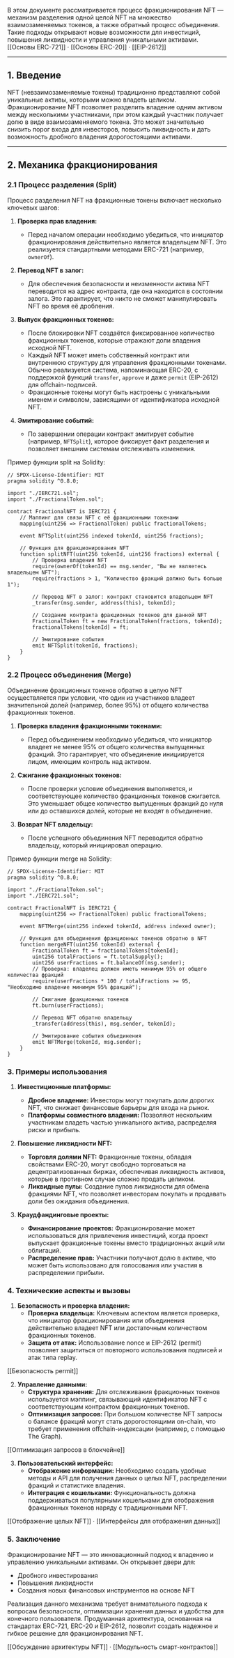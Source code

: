 В этом документе рассматривается процесс фракционирования NFT — механизм разделения одной целой NFT на множество взаимозаменяемых токенов, а также обратный процесс объединения. Такие подходы открывают новые возможности для инвестиций, повышения ликвидности и управления уникальными активами.
[[Основы ERC-721]] · [[Основы ERC-20]] · [[EIP-2612]]

---

## 1. Введение

NFT (невзаимозаменяемые токены) традиционно представляют собой уникальные активы, которыми можно владеть целиком. Фракционирование NFT позволяет разделить владение одним активом между несколькими участниками, при этом каждый участник получает долю в виде взаимозаменяемого токена. Это может значительно снизить порог входа для инвесторов, повысить ликвидность и дать возможность дробного владения дорогостоящими активами.

---
## 2. Механика фракционирования

### 2.1 Процесс разделения (Split)
Процесс разделения NFT на фракционные токены включает несколько ключевых шагов:

1. **Проверка прав владения:**
   - Перед началом операции необходимо убедиться, что инициатор фракционирования действительно является владельцем NFT. Это реализуется стандартными методами ERC-721 (например, `ownerOf`).

2. **Перевод NFT в залог:**
   - Для обеспечения безопасности и неизменности актива NFT переводится на адрес контракта, где она находится в состоянии залога. Это гарантирует, что никто не сможет манипулировать NFT во время её дробления.

3. **Выпуск фракционных токенов:**
   - После блокировки NFT создаётся фиксированное количество фракционных токенов, которые отражают доли владения исходной NFT.
   - Каждый NFT может иметь собственный контракт или внутреннюю структуру для управления фракционными токенами. Обычно реализуется система, напоминающая ERC-20, с поддержкой функций `transfer`, `approve` и даже `permit` (EIP-2612) для offchain-подписей.
   - Фракционные токены могут быть настроены с уникальными именем и символом, зависящими от идентификатора исходной NFT.

4. **Эмитирование событий:**
   - По завершении операции контракт эмитирует событие (например, `NFTSplit`), которое фиксирует факт разделения и позволяет внешним системам отслеживать изменения.

Пример функции split на Solidity:

```solidity
// SPDX-License-Identifier: MIT
pragma solidity ^0.8.0;

import "./IERC721.sol";
import "./FractionalToken.sol";

contract FractionalNFT is IERC721 {
    // Маппинг для связи NFT с её фракционными токенами
    mapping(uint256 => FractionalToken) public fractionalTokens;

    event NFTSplit(uint256 indexed tokenId, uint256 fractions);

    // Функция для фракционирования NFT
    function splitNFT(uint256 tokenId, uint256 fractions) external {
        // Проверка владения NFT
        require(ownerOf(tokenId) == msg.sender, "Вы не являетесь владельцем NFT");
        require(fractions > 1, "Количество фракций должно быть больше 1");

        // Перевод NFT в залог: контракт становится владельцем NFT
        _transfer(msg.sender, address(this), tokenId);

        // Создание контракта фракционных токенов для данной NFT
        FractionalToken ft = new FractionalToken(fractions, tokenId);
        fractionalTokens[tokenId] = ft;

        // Эмитирование события
        emit NFTSplit(tokenId, fractions);
    }
}
```

### 2.2 Процесс объединения (Merge)

Объединение фракционных токенов обратно в целую NFT осуществляется при условии, что один из участников владеет значительной долей (например, более 95%) от общего количества фракционных токенов.

1. **Проверка владения фракционными токенами:**
   - Перед объединением необходимо убедиться, что инициатор владеет не менее 95% от общего количества выпущенных фракций. Это гарантирует, что объединение инициируется лицом, имеющим контроль над активом.

2. **Сжигание фракционных токенов:**
   - После проверки условие объединения выполняется, и соответствующее количество фракционных токенов сжигается. Это уменьшает общее количество выпущенных фракций до нуля или до оставшихся долей, которые не входят в объединение.

3. **Возврат NFT владельцу:**
   - После успешного объединения NFT переводится обратно владельцу, который инициировал операцию.

Пример функции merge на Solidity:

```solidity
// SPDX-License-Identifier: MIT
pragma solidity ^0.8.0;

import "./FractionalToken.sol";
import "./IERC721.sol";

contract FractionalNFT is IERC721 {
    mapping(uint256 => FractionalToken) public fractionalTokens;

    event NFTMerge(uint256 indexed tokenId, address indexed owner);

    // Функция для объединения фракционных токенов обратно в NFT
    function mergeNFT(uint256 tokenId) external {
        FractionalToken ft = fractionalTokens[tokenId];
        uint256 totalFractions = ft.totalSupply();
        uint256 userFractions = ft.balanceOf(msg.sender);
        // Проверка: владелец должен иметь минимум 95% от общего количества фракций
        require(userFractions * 100 / totalFractions >= 95, "Необходимо владение минимум 95% фракций");

        // Сжигание фракционных токенов
        ft.burn(userFractions);

        // Перевод NFT обратно владельцу
        _transfer(address(this), msg.sender, tokenId);

        // Эмитирование события объединения
        emit NFTMerge(tokenId, msg.sender);
    }
}
```

### 3. Примеры использования

1. **Инвестиционные платформы:**
   - **Дробное владение:** Инвесторы могут покупать доли дорогих NFT, что снижает финансовые барьеры для входа на рынок.
   - **Платформы совместного владения:** Позволяют нескольким участникам владеть частью уникального актива, распределяя риски и прибыль.

2. **Повышение ликвидности NFT:**
   - **Торговля долями NFT:** Фракционные токены, обладая свойствами ERC-20, могут свободно торговаться на децентрализованных биржах, обеспечивая ликвидность активов, которые в противном случае сложно продать целиком.
   - **Ликвидные пулы:** Создание пулов ликвидности для обмена фракциями NFT, что позволяет инвесторам покупать и продавать доли без ожидания объединения.

3. **Краудфандинговые проекты:**
   - **Финансирование проектов:** Фракционирование может использоваться для привлечения инвестиций, когда проект выпускает фракционные токены вместо традиционных акций или облигаций.
   - **Распределение прав:** Участники получают долю в активе, что может быть использовано для голосования или участия в распределении прибыли.

### 4. Технические аспекты и вызовы

1. **Безопасность и проверка владения:**
   - **Проверка владельца:** Ключевым аспектом является проверка, что инициатор фракционирования или объединения действительно владеет NFT или достаточным количеством фракционных токенов.
   - **Защита от атак:** Использование nonce и EIP-2612 (permit) позволяет защититься от повторного использования подписей и атак типа replay.

[[Безопасность permit]]

2. **Управление данными:**
   - **Структура хранения:** Для отслеживания фракционных токенов используется мэппинг, связывающий идентификатор NFT с соответствующим контрактом фракционных токенов.
   - **Оптимизация запросов:** При большом количестве NFT запросы о балансе фракций могут стать дорогостоящими on-chain, что требует применения offchain-индексации (например, с помощью The Graph).

[[Оптимизация запросов в блокчейне]]

3. **Пользовательский интерфейс:**
   - **Отображение информации:** Необходимо создать удобные методы и API для получения данных о целых NFT, распределении фракций и статистике владения.
   - **Интеграция с кошельками:** Функциональность должна поддерживаться популярными кошельками для отображения фракционных токенов наряду с традиционными NFT.

[[Отображение целых NFT]] · [[Интерфейсы для отображения данных]]

### 5. Заключение

Фракционирование NFT — это инновационный подход к владению и управлению уникальными активами. Он открывает двери для:
- Дробного инвестирования
- Повышения ликвидности
- Создания новых финансовых инструментов на основе NFT

Реализация данного механизма требует внимательного подхода к вопросам безопасности, оптимизации хранения данных и удобства для конечного пользователя. Продуманная архитектура, основанная на стандартах ERC-721, ERC-20 и EIP-2612, позволит создать надежное и гибкое решение для фракционирования NFT.

[[Обсуждение архитектуры NFT]] · [[Модульность смарт-контрактов]]